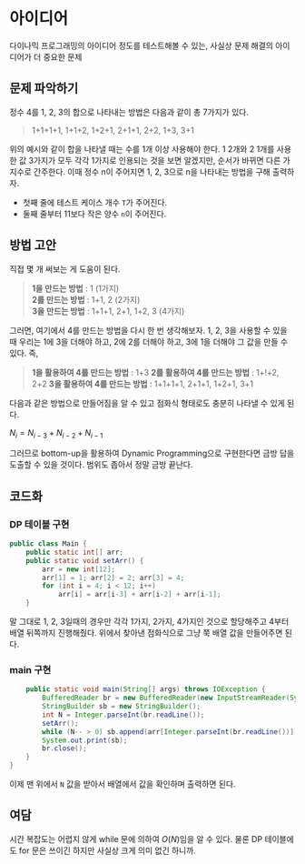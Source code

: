 # 아이디어
다이나믹 프로그래밍의 아이디어 정도를 테스트해볼 수 있는, 사실상 문제 해결의 아이디어가 더 중요한 문제

## 문제 파악하기
정수 4를 1, 2, 3의 합으로 나타내는 방법은 다음과 같이 총 7가지가 있다.
> 1+1+1+1, 1+1+2, 1+2+1, 2+1+1, 2+2, 1+3, 3+1

위의 예시와 같이 합을 나타낼 때는 수를 1개 이상 사용해야 한다. 1 2개와 2 1개를 사용한 값 3가지가 모두 각각 1가지로 인용되는 것을 보면 알겠지만, 순서가 바뀌면 다른 가지수로 간주한다. 이때 정수 n이 주어지면 1, 2, 3으로 n을 나타내는 방법을 구해 출력하자.

- 첫째 줄에 테스트 케이스 개수 `T`가 주어진다.
- 둘째 줄부터 11보다 작은 양수 `n`이 주어진다.

## 방법 고안
직접 몇 개 써보는 게 도움이 된다.
> **1을 만드는 방법** : 1 (1가지)   
> **2를 만드는 방법** : 1+1, 2 (2가지)   
> **3을 만드는 방법** : 1+1+1, 2+1, 1+2, 3 (4가지)

그러면, 여기에서 4를 만드는 방법을 다시 한 번 생각해보자. 1, 2, 3을 사용할 수 있을 때 우리는 1에 3을 더해야 하고, 2에 2를 더해야 하고, 3에 1을 더해야 그 값을 만들 수 있다. 즉,
> **1을 활용하여 4를 만드는 방법** : 1+3
> **2를 활용하여 4를 만드는 방법** : 1+!+2, 2+2
> **3을 활용하여 4를 만드는 방법** : 1+1+1+1, 2+1+1, 1+2+1, 3+1

다음과 같은 방법으로 만들어짐을 알 수 있고 점화식 형태로도 충분히 나타낼 수 있게 된다.

$N_i = N_{i-3} + N_{i-2} + N_{i-1}$

그러므로 bottom-up을 활용하여 Dynamic Programming으로 구현한다면 금방 답을 도출할 수 있을 것이다. 범위도 좁아서 정말 금방 끝난다.

## 코드화
### DP 테이블 구현
```JAVA
public class Main {
    public static int[] arr;
    public static void setArr() {
        arr = new int[12];
        arr[1] = 1; arr[2] = 2; arr[3] = 4;
        for (int i = 4; i < 12; i++)
            arr[i] = arr[i-3] + arr[i-2] + arr[i-1];
    }
```
말 그대로 1, 2, 3일때의 경우만 각각 1가지, 2가지, 4가지인 것으로 할당해주고 4부터 배열 뒤쪽까지 진행해줬다. 위에서 찾아낸 점화식으로 그냥 쭉 배열 값을 만들어주면 된다.

### main  구현
```JAVA
    public static void main(String[] args) throws IOException {
        BufferedReader br = new BufferedReader(new InputStreamReader(System.in));
        StringBuilder sb = new StringBuilder();
        int N = Integer.parseInt(br.readLine());
        setArr();
        while (N-- > 0) sb.append(arr[Integer.parseInt(br.readLine())]).append("\n");
        System.out.print(sb);
        br.close();
    }
}
```
이제 맨 위에서 `N` 값을 받아서 배열에서 값을 확인하며 출력하면 된다.

## 여담
시간 복잡도는 어렵지 않게 while 문에 의하여 $O(N)$임을 알 수 있다. 물론 DP 테이블에도 for 문은 쓰이긴 하지만 사실상 크게 의미 없긴 하니까.

